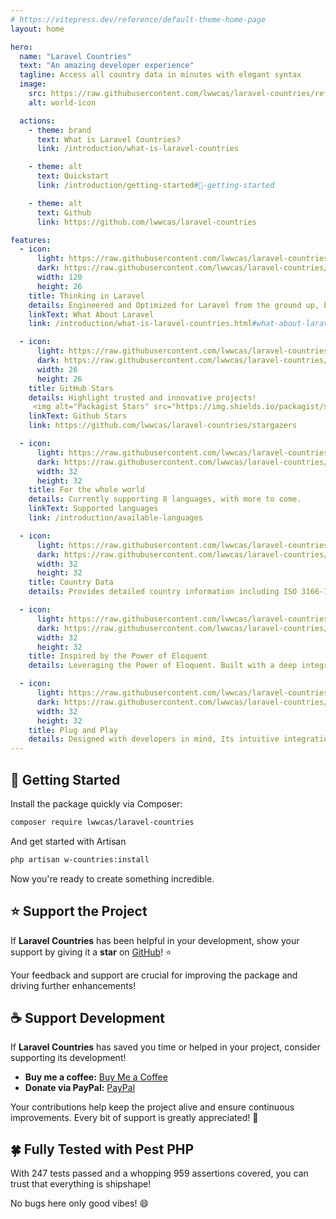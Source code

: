 ```yaml
---
# https://vitepress.dev/reference/default-theme-home-page
layout: home

hero:
  name: "Laravel Countries"
  text: "An amazing developer experience"
  tagline: Access all country data in minutes with elegant syntax
  image:
    src: https://raw.githubusercontent.com/lwwcas/laravel-countries/refs/heads/master/docs/assets/hero.png
    alt: world-icon

  actions:
    - theme: brand
      text: What is Laravel Countries?
      link: /introduction/what-is-laravel-countries

    - theme: alt
      text: Quickstart
      link: /introduction/getting-started#🚀-getting-started

    - theme: alt
      text: Github
      link: https://github.com/lwwcas/laravel-countries

features:
  - icon:
      light: https://raw.githubusercontent.com/lwwcas/laravel-countries/refs/heads/master/docs/assets/features/laravel-light.png
      dark: https://raw.githubusercontent.com/lwwcas/laravel-countries/refs/heads/master/docs/assets/features/laravel.png
      width: 120
      height: 26
    title: Thinking in Laravel
    details: Engineered and Optimized for Laravel from the ground up, built for developers by developers.
    linkText: What About Laravel
    link: /introduction/what-is-laravel-countries.html#what-about-laravel

  - icon:
      light: https://raw.githubusercontent.com/lwwcas/laravel-countries/refs/heads/master/docs/assets/features/star-light.png
      dark: https://raw.githubusercontent.com/lwwcas/laravel-countries/refs/heads/master/docs/assets/features/star.png
      width: 26
      height: 26
    title: GitHub Stars
    details: Highlight trusted and innovative projects!
     <img alt="Packagist Stars" src="https://img.shields.io/packagist/stars/lwwcas/laravel-countries?style=for-the-badge&amp;color=%23fe2d20" width='125px;'>
    linkText: Github Stars
    link: https://github.com/lwwcas/laravel-countries/stargazers

  - icon:
      light: https://raw.githubusercontent.com/lwwcas/laravel-countries/refs/heads/master/docs/assets/features/translate-light.png
      dark: https://raw.githubusercontent.com/lwwcas/laravel-countries/refs/heads/master/docs/assets/features/translate.png
      width: 32
      height: 32
    title: For the whole world
    details: Currently supporting 8 languages, with more to come.
    linkText: Supported languages
    link: /introduction/available-languages

  - icon:
      light: https://raw.githubusercontent.com/lwwcas/laravel-countries/refs/heads/master/docs/assets/features/statistics-light.png
      dark: https://raw.githubusercontent.com/lwwcas/laravel-countries/refs/heads/master/docs/assets/features/statistics.png
      width: 32
      height: 32
    title: Country Data
    details: Provides detailed country information including ISO 3166-1 Alpha-2 (ISO2) and Alpha-3 (ISO3) codes, international phone code, capital city, currency, national flag and its colors, top-level domain (TLD), Geonames ID, GeoJSON, geographical coordinates, and more.

  - icon:
      light: https://raw.githubusercontent.com/lwwcas/laravel-countries/refs/heads/master/docs/assets/features/query-light.png
      dark: https://raw.githubusercontent.com/lwwcas/laravel-countries/refs/heads/master/docs/assets/features/query.png
      width: 32
      height: 32
    title: Inspired by the Power of Eloquent
    details: Leveraging the Power of Eloquent. Built with a deep integration of Laravel's Eloquent ORM, all country data is stored in the database, enabling effortless access through clean, efficient, and optimized queries.

  - icon:
      light: https://raw.githubusercontent.com/lwwcas/laravel-countries/refs/heads/master/docs/assets/features/code-light.png
      dark: https://raw.githubusercontent.com/lwwcas/laravel-countries/refs/heads/master/docs/assets/features/code.png
      width: 32
      height: 32
    title: Plug and Play
    details: Designed with developers in mind, Its intuitive integration with Laravel ensures you can be fully operational in under 5 minutes, with zero learning curve. Start utilizing its powerful features immediately without complex configurations.
---
```


## 🚀 Getting Started

Install the package quickly via Composer:

```sh
composer require lwwcas/laravel-countries

```

And get started with Artisan

```sh
php artisan w-countries:install

```
Now you're ready to create something incredible.

## ⭐ Support the Project

If **Laravel Countries** has been helpful in your development, show your support by giving it a **star** on [GitHub](https://github.com/lwwcas/laravel-countries)! ⭐

Your feedback and support are crucial for improving the package and driving further enhancements!

## ☕ Support Development

If **Laravel Countries** has saved you time or helped in your project, consider supporting its development!

- **Buy me a coffee:** [Buy Me a Coffee](https://buymeacoffee.com/lwwcasn)
- **Donate via PayPal:** [PayPal](https://www.paypal.com/paypalme/LucasDuarte)

Your contributions help keep the project alive and ensure continuous improvements. Every bit of support is greatly appreciated! 🙏

## 🍀 Fully Tested with Pest PHP

With 247 tests passed and a whopping 959 assertions covered, you can trust that everything is shipshape!

No bugs here only good vibes! 😄

